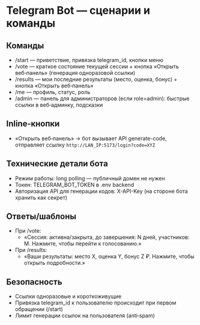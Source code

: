# Telegram Bot — сценарии и команды

## Команды
- /start — приветствие, привязка telegram_id, кнопки меню
- /vote — краткое состояние текущей сессии + кнопка «Открыть веб‑панель» (генерация одноразовой ссылки)
- /results — мои последние результаты (место, оценка, бонус) + кнопка «Открыть веб‑панель»
- /me — профиль, статус, роль
- /admin — панель для администраторов (если role=admin): быстрые ссылки в веб‑админку, подсказки

## Inline‑кнопки
- «Открыть веб‑панель» → бот вызывает API generate-code, отправляет ссылку `http://LAN_IP:5173/login?code=XYZ`

## Технические детали бота
- Режим работы: long polling — публичный домен не нужен
- Токен: TELEGRAM_BOT_TOKEN в .env backend
- Авторизация API для генерации кодов: X-API-Key (на стороне бота хранить как секрет)

## Ответы/шаблоны
- При /vote:
  - «Сессия: активна/закрыта, до завершения: N дней, участников: M. Нажмите, чтобы перейти к голосованию.»
- При /results:
  - «Ваши результаты: место X, оценка Y, бонус Z ₽. Нажмите, чтобы открыть подробности.»

## Безопасность
- Ссылки одноразовые и короткоживущие
- Привязка telegram_id к пользователю происходит при первом обращении (/start)
- Лимит генерации ссылок на пользователя (anti‑spam)
